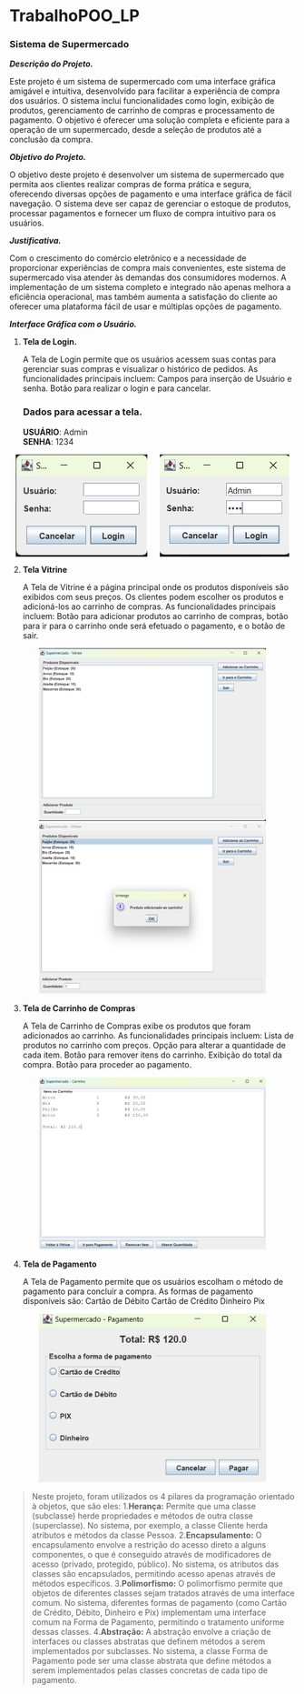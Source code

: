 # TrabalhoPOO_LP

### Sistema de Supermercado
***Descrição do Projeto.***

Este projeto é um sistema de supermercado com uma interface gráfica amigável e intuitiva, desenvolvido para facilitar a experiência de compra dos usuários. O sistema inclui funcionalidades como login, exibição de produtos, gerenciamento de carrinho de compras e processamento de pagamento. O objetivo é oferecer uma solução completa e eficiente para a operação de um supermercado, desde a seleção de produtos até a conclusão da compra.

***Objetivo do Projeto.***

O objetivo deste projeto é desenvolver um sistema de supermercado que permita aos clientes realizar compras de forma prática e segura, oferecendo diversas opções de pagamento e uma interface gráfica de fácil navegação. O sistema deve ser capaz de gerenciar o estoque de produtos, processar pagamentos e fornecer um fluxo de compra intuitivo para os usuários.

***Justificativa.***

Com o crescimento do comércio eletrônico e a necessidade de proporcionar experiências de compra mais convenientes, este sistema de supermercado visa atender às demandas dos consumidores modernos. A implementação de um sistema completo e integrado não apenas melhora a eficiência operacional, mas também aumenta a satisfação do cliente ao oferecer uma plataforma fácil de usar e múltiplas opções de pagamento.

***Interface Gráfica com o Usuário.***

1. **Tela de Login.**

   A Tela de Login permite que os usuários acessem suas contas para gerenciar suas compras e visualizar o histórico de pedidos. As funcionalidades principais incluem:
   Campos para inserção de Usuário e senha.
   Botão para realizar o login e para cancelar.
   
   ### Dados para acessar a tela.
   **USUÁRIO**: Admin     
   **SENHA**: 1234

<div style="display: flex; justify-content: space-around;" align="center">

   <img src="https://github.com/Tiagommoraes/TrabalhoPOO_LP/blob/main/Img/Captura de tela 2024-06-15 204012.png" />
   <img src="https://github.com/Tiagommoraes/TrabalhoPOO_LP/blob/main/Img/Captura de tela 2024-06-15 204034.png" />
   
</div>

2. **Tela Vitrine**
   
   A Tela de Vitrine é a página principal onde os produtos disponíveis são exibidos com seus preços. Os clientes podem escolher os produtos e adicioná-los ao carrinho de compras. As funcionalidades principais incluem:
Botão para adicionar produtos ao carrinho de compras, botão para ir para o carrinho onde será efetuado o pagamento, e o botão de sair.

<p align="center">
  <img src="https://github.com/Tiagommoraes/TrabalhoPOO_LP/blob/main/Img/Captura%20de%20tela%202024-06-15%20204050.png" width="400" />
  <img src="https://github.com/Tiagommoraes/TrabalhoPOO_LP/blob/main/Img/Captura%20de%20tela%202024-06-15%20204137.png" width="400" />
</p>


3. **Tela de Carrinho de Compras**

   A Tela de Carrinho de Compras exibe os produtos que foram adicionados ao carrinho. As funcionalidades principais incluem:
Lista de produtos no carrinho com preços.
Opção para alterar a quantidade de cada item.
Botão para remover itens do carrinho.
Exibição do total da compra.
Botão para proceder ao pagamento.

<p align="center">
   
<img src="https://github.com/Tiagommoraes/TrabalhoPOO_LP/blob/main/Img/Captura de tela 2024-06-15 220422.png"  width="400"/>

</p>

4. **Tela de Pagamento**

   A Tela de Pagamento permite que os usuários escolham o método de pagamento para concluir a compra. As formas de pagamento disponíveis são:
Cartão de Débito
Cartão de Crédito
Dinheiro
Pix

<p align="center">
<img src="https://github.com/Tiagommoraes/TrabalhoPOO_LP/blob/main/Img/Captura de tela 2024-06-15 204319.png"  width="400"/>
</p>

> Neste projeto, foram utilizados os 4 pilares da programação orientado à objetos, que são eles:
1.**Herança:** Permite que uma classe (subclasse) herde propriedades e métodos de outra classe (superclasse). No sistema, por exemplo, a classe Cliente herda atributos e métodos da classe Pessoa.
2.**Encapsulamento:** O encapsulamento envolve a restrição do acesso direto a alguns componentes, o que é conseguido através de modificadores de acesso (privado, protegido, público). No sistema, os atributos das classes são encapsulados, permitindo acesso apenas através de métodos específicos.
3.**Polimorfismo:** O polimorfismo permite que objetos de diferentes classes sejam tratados através de uma interface comum. No sistema, diferentes formas de pagamento (como Cartão de Crédito, Débito, Dinheiro e Pix) implementam uma interface comum na Forma de Pagamento, permitindo o tratamento uniforme dessas classes.
4.**Abstração:** A abstração envolve a criação de interfaces ou classes abstratas que definem métodos a serem implementados por subclasses. No sistema, a classe Forma de Pagamento pode ser uma classe abstrata que define métodos a serem implementados pelas classes concretas de cada tipo de pagamento.





   










